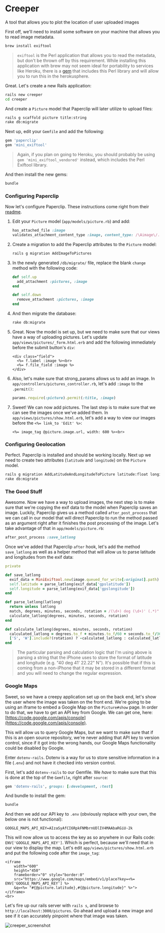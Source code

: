 # Creeper

A tool that allows you to plot the location of user uploaded images

First off, we'll need to install some software on your machine that allows you to read image metadata.

```bash
brew install exiftool
```

> `exiftool` is the Perl application that allows you to read the metadata, but don't be thrown off by this requirement. While installing this application with brew may not seem ideal for portability to services like Heroku, there is a [gem](https://github.com/wilg/mini_exiftool_vendored) that includes this Perl library and will allow you to run this in the herokusphere.

Great. Let's create a new Rails application:

```bash
rails new creeper
cd creeper
```

And create a `Picture` model that Paperclip will later utilize to upload files:

```bash
rails g scaffold picture title:string
rake db:migrate
```

Next up, edit your `Gemfile` and add the following:

```ruby
gem 'paperclip'
gem 'mini_exiftool'
```

> Again, if you plan on going to Heroku, you should probably be using `gem 'mini_exiftool_vendored'` instead, which includes the Perl Exiftool library.

And then install the new gems:

```bash
bundle
```

### Configuring Paperclip

Now let's configure Paperclip. These instructions come right from their [readme](https://github.com/thoughtbot/paperclip/blob/master/README.md).

1. Edit your `Picture` model (`app/models/picture.rb`) and add:

    ```ruby
    has_attached_file :image
    validates_attachment_content_type :image, content_type: /\Aimage\/.*\Z/
    ```

2. Create a migration to add the Paperclip attributes to the `Picture` model:

    ```bash
    rails g migration AddImageToPictures
    ```

3. In the newly generated `/db/migrate/` file, replace the blank `change` method with the following code:

    ```ruby
    def self.up
      add_attachment :pictures, :image
    end

    def self.down
      remove_attachment :pictures, :image
    end
    ```

4. And then migrate the database:

    ```bash
    rake db:migrate
    ```

5. Great. Now the model is set up, but we need to make sure that our views have a way of uploading pictures. Let's update `app/views/pictures/_form.html.erb` and add the following immediately before the submit button's `div`:

    ```erb
    <div class="field">
      <%= f.label :image %><br>
      <%= f.file_field :image %>
    </div>
    ```

6. Also, let's make sure that strong\_params allows us to add an image. In `app/controllers/pictures_controller.rb`, let's add `:image` to the `.permit()`:

    ```ruby
    params.require(:picture).permit(:title, :image)
    ```

7. Sweet! We can now add pictures. The last step is to make sure that we can see the images once we've added them. In `app/views/pictures/show.html.erb`, let's add a way to view our images before the `<%= link_to 'Edit' %>`:

    ```erb
    <%= image_tag @picture.image.url, width: 600 %><br>
    ```

### Configuring Geolocation

Perfect. Paperclip is installed and should be working locally. Next up we need to create two attributes (`latitude` and `longitude`) on the `Picture` model.

```bash
rails g migration AddLatitudeAndLongitudeToPicture latitude:float longitude:float
rake db:migrate
```

### The Good Stuff

Awesome. Now we have a way to upload images, the next step is to make sure that we're copying the exif data to the model when Paperclip saves an image. Luckily, Paperclip gives us a method called `after_post_process` that we can call in our model that will direct Paperclip to run the method passed as an argument right after it finishes the post processing of the image. Let's take advantage of that in `app/models/picture.rb`:

```ruby
after_post_process :save_latlong
```

Once we've added that Paperclip `after` hook, let's add the method `save_latlong` as well as a helper method that will allow us to parse latitude and longitudes from the exif data:

```ruby
private

def save_latlong
  exif_data = MiniExiftool.new(image.queued_for_write[:original].path)
  self.latitude = parse_latlong(exif_data['gpslatitude'])
  self.longitude = parse_latlong(exif_data['gpslongitude'])
end

def parse_latlong(latlong)
  return unless latlong
  match, degrees, minutes, seconds, rotation = /(\d+) deg (\d+)' (.*)" (\w)/.match(latlong).to_a
  calculate_latlong(degrees, minutes, seconds, rotation)
end

def calculate_latlong(degrees, minutes, seconds, rotation)
  calculated_latlong = degrees.to_f + minutes.to_f/60 + seconds.to_f/3600
  ['S', 'W'].include?(rotation) ? -calculated_latlong : calculated_latlong
end
```

> The particular parsing and calculation logic that I'm using above is parsing a string that the iPhone uses to store the format of latitude and longitude (e.g. "40 deg 41' 22.22" N"). It's possible that if this is coming from a non-iPhone that it may be stored in a different format and you will need to change the regular expression.

### Google Maps

Sweet, so we have a creepy application set up on the back end, let's show the user where the image was taken on the front end. We're going to be using an iframe to embed a Google Map on the `Picture#show` page. In order to do that, we have to get an API key from Google. We can get one, here: [https://code.google.com/apis/console](https://code.google.com/apis/console).

This will allow us to query Google Maps, but we want to make sure that if this is an open source repository, we're never adding that API key to version control, since if it got into the wrong hands, our Google Maps functionality could be disabled by Google.

Enter `dotenv-rails`. Dotenv is a way for us to store sensitive information in a file (`.env`) and not have it checked into version control.

First, let's add `dotenv-rails` to our Gemfile. We _have_ to make sure that this is done at the top of the `Gemfile`, right after `source`:

```ruby
gem 'dotenv-rails', groups: [:development, :test]
```

And bundle to install the gem:

```bash
bundle
```

And then we add our API key to `.env` (obviously replace with your own, the below one is not functional):

```
GOOGLE_MAPS_API_KEY=AIzaSyAfCI6RpkFNMbrnUDlIV4MAAbaRGiU-2k
```

This will now allow us to access the key as so anywhere in our Rails code: `ENV['GOOGLE_MAPS_API_KEY']`. Which is perfect, because we'll need that in our view to display the map. Let's edit `app/views/pictures/show.html.erb` and put the following code after the `image_tag`:

```erb
<iframe
    width="600"
    height="450"
    frameborder="0" style="border:0"
    src="https://www.google.com/maps/embed/v1/place?key=<%= ENV['GOOGLE_MAPS_API_KEY'] %>
    &q=<%= "#{@picture.latitude},#{@picture.longitude}" %>">
</iframe>
<br>
```

Let's fire up our rails server with `rails s`, and browse to `http://localhost:3000/pictures`. Go ahead and upload a new image and see if it can accurately pinpoint where that image was taken.

![creeper\_screenshot](http://i.imgur.com/udAXXCx.png)
